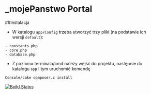 # _mojePanstwo Portal

##Instalacja

* W katalogu `app/Config` trzeba utworzyć trzy pliki (na podstawie ich wersji `default`):

```
- constants.php
- core.php
- database.php
```

* Z poziomu terminala/cmd należy wejść do projektu, następnie do katalogu `app` i tym uruchomić komendę

```
Console/cake composer.c install
```

[![Build Status](https://secure.travis-ci.org/epforgpl/_mojePanstwo-Portal.png?branch=master)](https://travis-ci.org/epforgpl/_mojePanstwo-Portal)